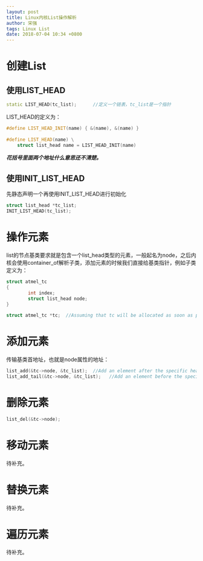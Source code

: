 ```yaml
---
layout: post
title: Linux内核List操作解析
author: 宋强
tags: Linux List
date: 2018-07-04 10:34 +0800
---
```


# 创建List

## 使用LIST_HEAD

```c++
static LIST_HEAD(tc_list);      //定义一个链表，tc_list是一个指针
```

LIST_HEAD的定义为：
```c++
#define LIST_HEAD_INIT(name) { &(name), &(name) }
 
#define LIST_HEAD(name) \
    struct list_head name = LIST_HEAD_INIT(name)
```

***花括号里面两个地址什么意思还不清楚。***

## 使用INIT_LIST_HEAD

先静态声明一个再使用INIT_LIST_HEAD进行初始化

```c++
struct list_head *tc_list;
INIT_LIST_HEAD(tc_list);
```

# 操作元素

list的节点基类要求就是包含一个list_head类型的元素，一般起名为node，之后内核会使用container_of解析子类，添加元素的时候我们直接给基类指针，例如子类定义为：

```c++
struct atmel_tc
{
        int index;
        struct list_head node;
}
 
struct atmel_tc *tc;  //Assuming that tc will be allocated as soon as possible.
```

# 添加元素
传输基类首地址，也就是node属性的地址：

```c++
list_add(&tc->node, &tc_list);  //Add an element after the specific head node. 
list_add_tail(&tc->node, &tc_list);   //Add an element before the specific head node.
```

# 删除元素

```c++
list_del(&tc->node);
```

# 移动元素

待补充。

# 替换元素

待补充。

# 遍历元素

待补充。
